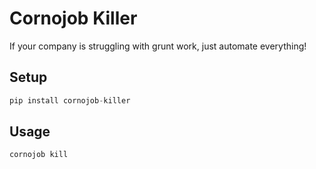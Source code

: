 # Cornojob Killer

If your company is struggling with grunt work, just automate everything!


## Setup
```python
pip install cornojob-killer
```

## Usage
```python
cornojob kill
```

